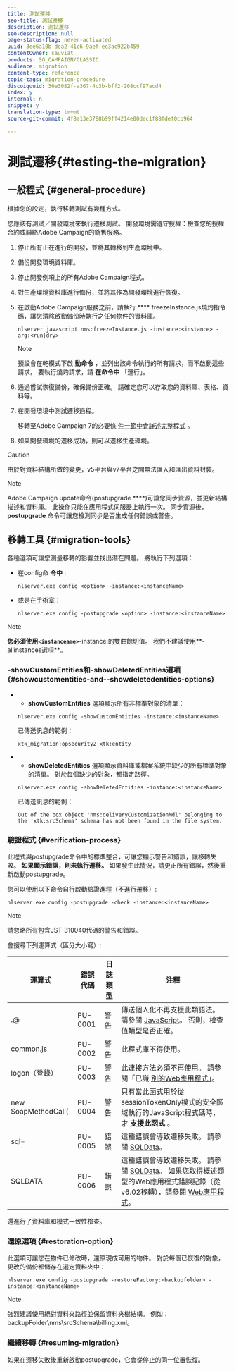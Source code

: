 ```yaml
---
title: 測試遷移
seo-title: 測試遷移
description: 測試遷移
seo-description: null
page-status-flag: never-activated
uuid: 3ee6a10b-dea2-41c6-9aef-ee3ac922b459
contentOwner: sauviat
products: SG_CAMPAIGN/CLASSIC
audience: migration
content-type: reference
topic-tags: migration-procedure
discoiquuid: 30e3082f-a367-4c3b-bff2-208ccf97acd4
index: y
internal: n
snippet: y
translation-type: tm+mt
source-git-commit: 4f8a13e3788b99ff4214e00dec1f88fdef0cb964

---
```



# 測試遷移{#testing-the-migration}

## 一般程式 {#general-procedure}

根據您的設定，執行移轉測試有幾種方式。

您應該有測試／開發環境來執行遷移測試。 開發環境需遵守授權：檢查您的授權合約或聯絡Adobe Campaign的銷售服務。

1. 停止所有正在進行的開發，並將其轉移到生產環境中。
1. 備份開發環境資料庫。
1. 停止開發例項上的所有Adobe Campaign程式。
1. 對生產環境資料庫進行備份，並將其作為開發環境進行恢復。
1. 在啟動Adobe Campaign服務之前，請執行 **** freezeInstance.js燒灼指令碼，讓您清除啟動備份時執行之任何物件的資料庫。

   ```
   nlserver javascript nms:freezeInstance.js -instance:<instance> -arg:<run|dry>
   ```

   >[!NOTE]
   >
   >預設會在乾模式下啟 **動命令** ，並列出該命令執行的所有請求，而不啟動這些請求。 要執行燒灼請求，請 **在命令中** 「運行」。

1. 通過嘗試恢復備份，確保備份正確。 請確定您可以存取您的資料庫、表格、資料等。
1. 在開發環境中測試遷移過程。

   移轉至Adobe Campaign 7的必要條 [件一節中會詳述完整程式](../../migration/using/prerequisites-for-migration-to-adobe-campaign-7.md) 。

1. 如果開發環境的遷移成功，則可以遷移生產環境。

>[!CAUTION]
>
>由於對資料結構所做的變更，v5平台與v7平台之間無法匯入和匯出資料封裝。

>[!NOTE]
>
>Adobe Campaign update命令(postupgrade ****)可讓您同步資源，並更新結構描述和資料庫。 此操作只能在應用程式伺服器上執行一次。 同步資源後， **postupgrade** 命令可讓您檢測同步是否生成任何錯誤或警告。

## 移轉工具 {#migration-tools}

各種選項可讓您測量移轉的影響並找出潛在問題。 將執行下列選項：

* 在config命 **令中** :

   ```
   nlserver.exe config <option> -instance:<instanceName>
   ```

* 或是在手術室：

   ```
   nlserver.exe config -postupgrade <option> -instance:<instanceName>
   ```

>[!NOTE]
>
>**您必須使用`<instanceame>`**-instance:的雙曲餘切值。 我們不建議使用**-allinstances選項&#x200B;**。

### -showCustomEntities和-showDeletedEntities選項 {#showcustomentities-and--showdeletedentities-options}

* - **showCustomEntities** 選項顯示所有非標準對象的清單：

   ```
   nlserver.exe config -showCustomEntities -instance:<instanceName>
   ```

   已傳送訊息的範例：

   ```
   xtk_migration:opsecurity2 xtk:entity
   ```

* - **showDeletedEntities** 選項顯示資料庫或檔案系統中缺少的所有標準對象的清單。 對於每個缺少的對象，都指定路徑。

   ```
   nlserver.exe config -showDeletedEntities -instance:<instanceName>
   ```

   已傳送訊息的範例：

   ```
   Out of the box object 'nms:deliveryCustomizationMdl' belonging to the 'xtk:srcSchema' schema has not been found in the file system.
   ```

### 驗證程式 {#verification-process}

此程式與postupgrade命令中的標準整合，可讓您顯示警告和錯誤，讓移轉失敗。 **如果顯示錯誤，則未執行遷移。** 如果發生此情況，請更正所有錯誤，然後重新啟動postupgrade。

您可以使用以下命令自行啟動驗證進程（不進行遷移）:

```
nlserver.exe config -postupgrade -check -instance:<instanceName>
```

>[!NOTE]
>
>請忽略所有包含JST-310040代碼的警告和錯誤。

會搜尋下列運算式（區分大小寫）:

<table> 
 <thead> 
  <tr> 
   <th> 運算式<br /> </th> 
   <th> 錯誤代碼<br /> </th> 
   <th> 日誌類型<br /> </th> 
   <th> 注釋<br /> </th> 
  </tr> 
 </thead> 
 <tbody> 
  <tr> 
   <td> .@<br /> </td> 
   <td> PU-0001<br /> </td> 
   <td> 警告<br /> </td> 
   <td> 傳送個人化不再支援此類語法。 請參閱 <a href="../../migration/using/general-configurations.md#javascript" target="_blank">JavaScript</a>。 否則，檢查值類型是否正確。<br /> </td> 
  </tr> 
  <tr> 
   <td> common.js<br /> </td> 
   <td> PU-0002<br /> </td> 
   <td> 警告<br /> </td> 
   <td> 此程式庫不得使用。<br /> </td> 
  </tr> 
  <tr> 
   <td> logon（登錄）<br /> </td> 
   <td> PU-0003<br /> </td> 
   <td> 警告<br /> </td> 
   <td> 此連接方法必須不再使用。 請參閱「已識 <a href="../../migration/using/general-configurations.md#identified-web-applications" target="_blank">別的Web應用程式」</a>。<br /> </td> 
  </tr> 
  <tr> 
   <td> new SoapMethodCall(<br /> </td> 
   <td> PU-0004<br /> </td> 
   <td> 警告<br /> </td> 
   <td> 只有當此函式用於從sessionTokenOnly模式的安全區域執行的JavaScript程式碼時，才 <strong>支援此函式</strong> 。<br /> </td> 
  </tr> 
  <tr> 
   <td> sql=<br /> </td> 
   <td> PU-0005<br /> </td> 
   <td> 錯誤<br /> </td> 
   <td> 這種錯誤會導致遷移失敗。 請參閱 <a href="../../migration/using/general-configurations.md#sqldata" target="_blank">SQLData</a>。<br /> </td> 
  </tr> 
  <tr> 
   <td> SQLDATA<br /> </td> 
   <td> PU-0006<br /> </td> 
   <td> 錯誤<br /> </td> 
   <td> 這種錯誤會導致遷移失敗。 請參閱 <a href="../../migration/using/general-configurations.md#sqldata" target="_blank">SQLData</a>。 如果您取得概述類型的Web應用程式錯誤記錄（從v6.02移轉），請參閱 <a href="../../migration/using/specific-configurations-in-v6-02.md#web-applications" target="_blank">Web應用程式</a>。<br /> </td> 
  </tr> 
 </tbody> 
</table>

還進行了資料庫和模式一致性檢查。

### 還原選項 {#restoration-option}

此選項可讓您在物件已修改時，還原現成可用的物件。 對於每個已恢復的對象，更改的備份都儲存在選定資料夾中：

```
nlserver.exe config -postupgrade -restoreFactory:<backupfolder> -instance:<instanceName>
```

>[!NOTE]
>
>強烈建議使用絕對資料夾路徑並保留資料夾樹結構。 例如：backupFolder\nms\srcSchema\billing.xml。

### 繼續移轉 {#resuming-migration}

如果在遷移失敗後重新啟動postupgrade，它會從停止的同一位置恢復。
